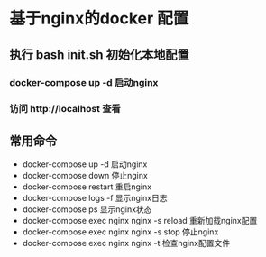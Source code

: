 # 基于nginx的docker 配置

## 执行 bash init.sh  初始化本地配置

### docker-compose up -d 启动nginx

### 访问 http://localhost 查看

## 常用命令

* docker-compose up -d 启动nginx
* docker-compose down 停止nginx
* docker-compose restart 重启nginx
* docker-compose logs -f 显示nginx日志
* docker-compose ps 显示nginx状态
* docker-compose exec nginx nginx -s reload 重新加载nginx配置
* docker-compose exec nginx nginx -s stop 停止nginx
* docker-compose exec nginx nginx -t 检查nginx配置文件